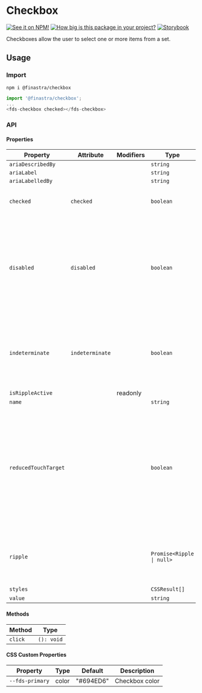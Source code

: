 # Checkbox

[![See it on NPM!](https://img.shields.io/npm/v/@finastra/checkbox?style=for-the-badge)](https://www.npmjs.com/package/@finastra/checkbox)
[![How big is this package in your project?](https://img.shields.io/bundlephobia/minzip/@finastra/checkbox?style=for-the-badge)](https://bundlephobia.com/result?p=@finastra/checkbox')
[![Storybook](https://shields.io/badge/-Play%20with%20this%20web%20component-2a0481?logo=storybook&style=for-the-badge)](https://finastra.github.io/finastra-design-system/?path=/story/forms-checkbox--default)

Checkboxes allow the user to select one or more items from a set.

## Usage

### Import

```
npm i @finastra/checkbox
```

```ts
import '@finastra/checkbox';
...
<fds-checkbox checked></fds-checkbox>
```

### API

<!-- DOC -->

#### Properties

| Property             | Attribute       | Modifiers | Type                      | Default    | Description                                                                                                                              |
| -------------------- | --------------- | --------- | ------------------------- | ---------- | ---------------------------------------------------------------------------------------------------------------------------------------- |
| `ariaDescribedBy`    |                 |           | `string`                  |            |                                                                                                                                          |
| `ariaLabel`          |                 |           | `string`                  |            |                                                                                                                                          |
| `ariaLabelledBy`     |                 |           | `string`                  |            |                                                                                                                                          |
| `checked`            | `checked`       |           | `boolean`                 | true       | Whether the checkbox is checked.                                                                                                         |
| `disabled`           | `disabled`      |           | `boolean`                 | false      | Disabled state for the component. When `disabled` is set to `true`, the<br />component will not be added to form submission.             |
| `indeterminate`      | `indeterminate` |           | `boolean`                 | false      | It is used on the parent to indicate that some but not all of its children are checked.                                                  |
| `isRippleActive`     |                 | readonly  |                           |            |                                                                                                                                          |
| `name`               |                 |           | `string`                  |            |                                                                                                                                          |
| `reducedTouchTarget` |                 |           | `boolean`                 |            | Touch target extends beyond visual boundary of a component by default.<br />Set to `true` to remove touch target added to the component. |
| `ripple`             |                 |           | `Promise<Ripple \| null>` |            | Implement ripple getter for Ripple integration with mwc-formfield                                                                        |
| `styles`             |                 |           | `CSSResult[]`             | ["styles"] |                                                                                                                                          |
| `value`              |                 |           | `string`                  |            |                                                                                                                                          |

#### Methods

| Method  | Type       |
| ------- | ---------- |
| `click` | `(): void` |

#### CSS Custom Properties

| Property        | Type  | Default   | Description    |
| --------------- | ----- | --------- | -------------- |
| `--fds-primary` | color | "#694ED6" | Checkbox color |

<!-- /DOC -->
